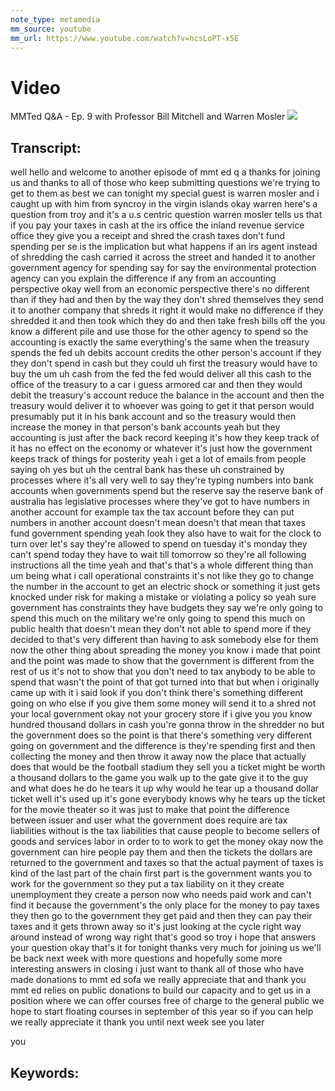 ```yaml
---
note_type: metamedia
mm_source: youtube
mm_url: https://www.youtube.com/watch?v=hcsLoPT-x5E
---
```


# Video
MMTed Q&A - Ep. 9 with Professor Bill Mitchell and Warren Mosler
![](https://www.youtube.com/watch?v=hcsLoPT-x5E)

## Transcript:

well hello and welcome to another
episode of mmt ed
q a thanks for joining us
and thanks to all of those who keep
submitting questions
we're trying to get to them as best we
can
tonight my special guest is warren
mosler
and i caught up with him from syncroy in
the virgin islands
okay warren here's a question from troy
and it's a u.s centric question warren
mosler tells us that if you pay your
taxes in cash at the irs
office the inland revenue service office
they give you a receipt and shred the
crash taxes don't fund spending per se
is the implication but what happens if
an irs
agent instead of shredding the cash
carried it across the street and handed
it to another government agency
for spending say for say the
environmental protection agency
can you explain the difference if any
from an accounting perspective
okay well from an economic perspective
there's no different than if they had
and then by the way they don't shred
themselves they send it to another
company that shreds it
right it would make no difference if
they shredded it and then
took which they do and then take fresh
bills off the
you know a different pile and use those
for the other agency to spend
so the accounting is exactly the same
everything's the same
when the treasury spends the fed uh
debits account credits the other
person's account if they
they don't spend in cash but they could
uh first the treasury would have to
buy the um uh cash from the fed
the fed would deliver all this cash to
the
office of the treasury to a car i guess
armored car
and then they would debit the treasury's
account reduce the balance in the
account
and then the treasury would deliver it
to whoever was going to get it that
person would presumably put it in his
bank account and so the treasury would
then increase
the money in that person's bank accounts
yeah but they
accounting is just after the back record
keeping it's how they keep track of it
has no
effect on the economy or whatever it's
just how the government keeps track of
things
for posterity yeah i get a lot of emails
from people saying oh yes but
uh the central bank has these uh
constrained by processes where it's all
very well to say they're typing numbers
into bank accounts when governments
spend
but the reserve say the reserve bank of
australia has
legislative processes where they've got
to have numbers in another account
for example tax the tax account before
they can put numbers in another account
doesn't mean doesn't that mean that
taxes fund government spending
yeah look they also have to wait for the
clock to turn over let's say they're
allowed to spend on tuesday it's monday
they can't spend today they have to wait
till tomorrow so they're all following
instructions all the time
yeah and that's that's a whole different
thing than um
being what i call operational
constraints it's not like they go to
change the number in the account to get
an electric shock or something
it just gets knocked under risk for
making a mistake or violating a policy
so yeah sure government has constraints
they have budgets they say we're only
going to spend this much on the military
we're only going to spend this much on
public health that doesn't mean they
don't
not able to spend more if they decided
to that's very different than having to
ask somebody else for them
now the other thing about spreading the
money
you know i made that point and the point
was made to show that
the government is different from the
rest of us
it's not to show that you don't need to
tax anybody to be able to spend that
wasn't the point of that got turned into
that
but when i originally came up with it i
said look if you don't think there's
something different going on who else if
you give them some money will send it to
a shred
not your local government okay not your
grocery store
if i give you you know hundred thousand
dollars in cash you're gonna throw in
the shredder no
but the government does so the point is
that there's something very different
going on government
and the difference is they're spending
first and then collecting the money and
then throw it away now the place that
actually does that would be the football
stadium
they sell you a ticket might be worth a
thousand dollars to the game
you walk up to the gate give it to the
guy and what does he do he tears it up
why would he tear up a thousand dollar
ticket well it's used up it's gone
everybody knows why he tears up the
ticket
for the movie theater so it was just to
make that point the difference between
issuer and user
what the government does require are tax
liabilities
without is the tax liabilities that
cause people to
become sellers of goods and services
labor
in order to to work to get the money
okay now the government can
hire people pay them and then the
tickets the dollars are returned to the
government and taxes so that the actual
payment of taxes is
kind of the last part of the chain first
part is the government wants you to work
for the government so they put a tax
liability on it
they create unemployment they create a
person now who needs paid work and can't
find it
because the government's the only place
for the money to pay taxes
they then go to the government they get
paid and then they can pay their taxes
and it gets thrown away so it's just
looking at the cycle right way around
instead of wrong way
right that's good so troy i hope that
answers your question
okay that's it for tonight thanks very
much for joining us
we'll be back next week with more
questions
and hopefully some more interesting
answers
in closing i just want to thank all of
those who have made donations to mmt ed
sofa
we really appreciate that and thank you
mmt ed
relies on public donations to build our
capacity
and to get us in a position where we can
offer courses
free of charge to the general public we
hope to start floating courses
in september of this year so if you can
help
we really appreciate it thank you until
next week
see you later

you


## Keywords:
